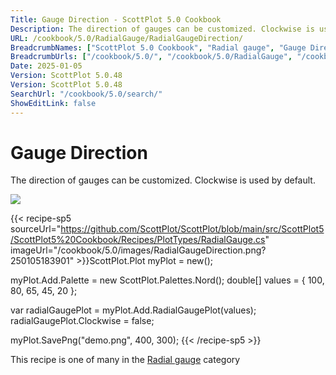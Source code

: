 ```yaml
---
Title: Gauge Direction - ScottPlot 5.0 Cookbook
Description: The direction of gauges can be customized. Clockwise is used by default.
URL: /cookbook/5.0/RadialGauge/RadialGaugeDirection/
BreadcrumbNames: ["ScottPlot 5.0 Cookbook", "Radial gauge", "Gauge Direction"]
BreadcrumbUrls: ["/cookbook/5.0/", "/cookbook/5.0/RadialGauge", "/cookbook/5.0/RadialGauge/RadialGaugeDirection"]
Date: 2025-01-05
Version: ScottPlot 5.0.48
Version: ScottPlot 5.0.48
SearchUrl: "/cookbook/5.0/search/"
ShowEditLink: false
---
```



<div class='d-flex align-items-center mt-5'>
<h1 class='me-2 text-dark my-0 border-0'>Gauge Direction</h1>
</div>

The direction of gauges can be customized. Clockwise is used by default.

[![](/cookbook/5.0/images/RadialGaugeDirection.png?250105183901)](/cookbook/5.0/images/RadialGaugeDirection.png?250105183901)

{{< recipe-sp5 sourceUrl="https://github.com/ScottPlot/ScottPlot/blob/main/src/ScottPlot5/ScottPlot5%20Cookbook/Recipes/PlotTypes/RadialGauge.cs" imageUrl="/cookbook/5.0/images/RadialGaugeDirection.png?250105183901" >}}ScottPlot.Plot myPlot = new();

myPlot.Add.Palette = new ScottPlot.Palettes.Nord();
double[] values = { 100, 80, 65, 45, 20 };

var radialGaugePlot = myPlot.Add.RadialGaugePlot(values);
radialGaugePlot.Clockwise = false;

myPlot.SavePng("demo.png", 400, 300);
{{< /recipe-sp5 >}}

<div class='my-5 text-center'>This recipe is one of many in the <a href='/cookbook/5.0/RadialGauge'>Radial gauge</a> category</div>


